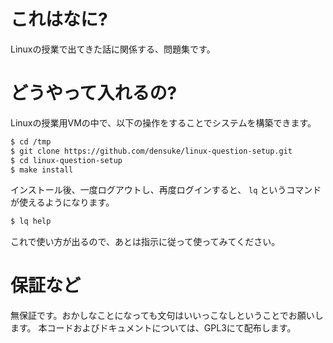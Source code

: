 # これはなに?

Linuxの授業で出てきた話に関係する、問題集です。

# どうやって入れるの?

Linuxの授業用VMの中で、以下の操作をすることでシステムを構築できます。

```bash
$ cd /tmp
$ git clone https://github.com/densuke/linux-question-setup.git
$ cd linux-question-setup
$ make install
```

インストール後、一度ログアウトし、再度ログインすると、 `lq` というコマンドが使えるようになります。

```bash
$ lq help
```

これで使い方が出るので、あとは指示に従って使ってみてください。

# 保証など

無保証です。おかしなことになっても文句はいいっこなしということでお願いします。
本コードおよびドキュメントについては、GPL3にて配布します。
